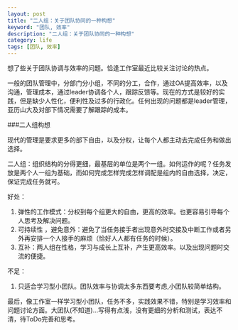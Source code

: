 ```yaml
---
layout: post
title: "二人组：关于团队协同的一种构想"
keyword: "团队, 效率"
description: "二人组：关于团队协同的一种构想"
category: life
tags: [团队, 效率]
---
```


想了些关于团队协调与效率的问题。恰逢工作室最近比较关注讨论的热点。

一般的团队管理中，分部门分小组，不同的分工，合作，通过OA提高效率，以及沟通，管理成本，通过leader协调各个人，跟踪反馈等。现在的方式是较好的实践，但是缺少人性化，便利性及过多的行政化。任何出现的问题都是leader管理，亚历山大及对部下情况需要了解跟踪的成本。

###二人组构想

现代的管理是要求更多的部下自由，以及分权，让每个人都主动去完成任务和做出选择。

二人组：组织结构的分得更细，最基层的单位是两个一组。如何运作的呢？任务发放是两个人一组为基础，而如何完成怎样完成怎样调配是组内的自由选择，决定，保证完成任务就可。

好处：
1.  弹性的工作模式：分权到每个组更大的自由，更高的效率。也更容易引导每个人思考及解决问题。
2.  可持续性 ，避免意外：避免了当任务接手者出现意外时交接及中断工作或者另外再安排一个人接手的麻烦（恰好人人都有任务的时候）。
3.  互补：两人组在性格，学习与成长上互补，产生更高效率。以及出现问题时交流的便捷。

不足：
1. 只适合学习型小团队。团队效率与协调太多东西要考虑,小团队较简单结构。


最后，像工作室一样学习型小团队，任务不多，实践效果不错，特别是学习效率和问题讨论方面。大团队(不知道)...写得有点浅，没有更细的分析和测试，表达不清，待ToDo完善和思考。